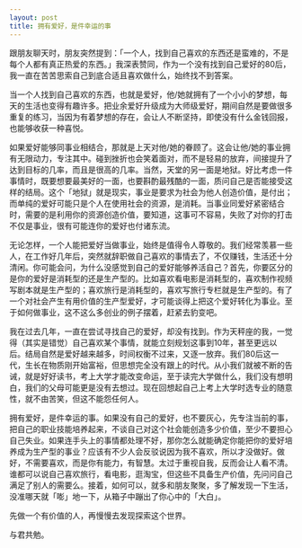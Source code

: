 ```yaml
---
layout: post
title: 拥有爱好，是件幸运的事
---
```


跟朋友聊天时，朋友突然提到：「一个人，找到自己喜欢的东西还是蛮难的，不是每个人都有真正热爱的东西。」我深表赞同，作为一个没有找到自己爱好的80后，我一直在苦苦思索自己到底合适且喜欢做什么，始终找不到答案。

当一个人找到自己喜欢的东西，也就是爱好，他/她就拥有了一个小小的梦想，每天的生活也变得有趣许多。把业余爱好升级成为大师级爱好，期间自然是要做很多重复的练习，当因为有着梦想的存在，会让人不断坚持，即使没有什么金钱回报，也能够收获一种喜悦。

如果爱好能够同事业相结合，那就是上天对他/她的眷顾了。这会让他/她的事业拥有无限动力，专注其中。碰到挫折也会笑着面对，而不是轻易的放弃，间接提升了达到目标的几率，而且是很高的几率。当然，天堂的另一面是地狱。好比考虑一件事情时，既要想要最美好的一面，也要斟酌最残酷的一面，质问自己是否能接受这样的结局。这个「地狱」就是现实，事业是要求为社会为他人创造价值，是付出；而单纯的爱好可能只是个人在使用社会的资源，是消耗。当事业同爱好紧密结合时，需要的是利用你的资源创造价值，要知道，这事可不容易，失败了对你的打击不仅是事业，很有可能连你的爱好也付诸东流。

无论怎样，一个人能把爱好当做事业，始终是值得令人尊敬的。我们经常羡慕一些人，在工作好几年后，突然就辞职做自己喜欢的事情去了，不仅赚钱，生活还十分清闲。你可能会问，为什么没感觉到自己的爱好能够养活自己？首先，你要区分的是你的爱好是消耗型的还是生产型的。比如喜欢看电影是消耗型的，喜欢制作视频写剧本就是生产型的；喜欢旅行是消耗型的，喜欢写旅行专栏就是生产型的。有了一个对社会产生有用价值的生产型爱好，才可能谈得上把这个爱好转化为事业。至于如何做事业，这不这么多创业的例子摆着，赶紧去豹变吧。

我在过去几年，一直在尝试寻找自己的爱好，却没有找到。作为天秤座的我，一觉得（其实是错觉）自己喜欢某个事情，就能立刻规划这事到10年，甚至更远以后。结局自然是爱好越来越多，时间权衡不过来，又逐一放弃。我们80后这一代，生长在物质刚开始富裕，但思想完全没有跟上的时代。从小我们就被不断的告诫，就是好好读书，考上大学才能改变命运，至于读完大学做什么，我们没有想明白，我们的父母可能更是没有去想过。现在回想起自己上考上大学时选专业的随意性，就不由苦笑，但这不能怨任何人。

拥有爱好，是件幸运的事。如果没有自己的爱好，也不要灰心，先专注当前的事，把自己的职业技能培养起来，不谈自己对这个社会能创造多少价值，至少不要担心自己失业。如果连手头上的事情都处理不好，那你怎么就能确定你能把你的爱好培养成为生产型的事业？应该有不少人会反驳说因为我不喜欢，所以才没做好。做好，不需要喜欢，而是你有能力，有智慧。太过于重视自我，反而会让人看不清。谁都可以说自己喜欢旅行，看电影，逛淘宝，但这些不具备生产价值，先问问自己满足了别人的需要么。接着，如何可以，就多和朋友聚聚，多了解发现一下生活，没准哪天就「嘭」地一下，从箱子中蹦出了你心中的「大白」。

先做一个有价值的人，再慢慢去发现探索这个世界。

与君共勉。